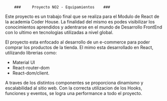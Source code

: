         ###     Proyecto NO2 - Equipamientos    ###

Este proyecto es un trabajo final que se realiza para el Modulo de React de la academia Coder House. La finalidad del mismo es podes visibilizar los conocimientos aprendidos y adentrarse en el mundo de Desarrollo FrontEnd con lo ultimo en tecnologias utilizadas a nivel global.

El proyecto esta enfocado al desarrollo de un e-commerce para poder comprar los productos de la tienda.
El mimo esta desarrollado en React, utilizando librerias como:
* Material UI
* React-router-dom
* React-dom/client.

 A traves de los distintos componentes se proporciona dinamismo y escalabilidad al sitio web.
 Con la correcta utilizacion de los Hooks, funciones y eventos, se logra una performance a todo el proyecto.

 


 
